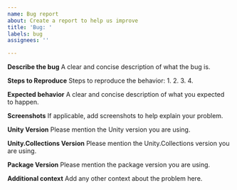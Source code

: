 ```yaml
---
name: Bug report
about: Create a report to help us improve
title: 'Bug: '
labels: bug
assignees: ''

---
```


**Describe the bug**
A clear and concise description of what the bug is.

**Steps to Reproduce**
Steps to reproduce the behavior:
1. 
2. 
3. 
4. 

**Expected behavior**
A clear and concise description of what you expected to happen.

**Screenshots**
If applicable, add screenshots to help explain your problem.

**Unity Version**
Please mention the Unity version you are using.

**Unity.Collections Version**
Please mention the Unity.Collections version you are using.

**Package Version**
Please mention the package version you are using.

**Additional context**
Add any other context about the problem here.
